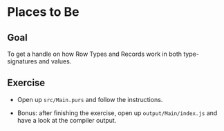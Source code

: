 # Places to Be

## Goal

To get a handle on how Row Types and Records work in both type-signatures and values.


## Exercise

* Open up `src/Main.purs` and follow the instructions.

* Bonus: after finishing the exercise, open up `output/Main/index.js` and have a look at the
  compiler output.

